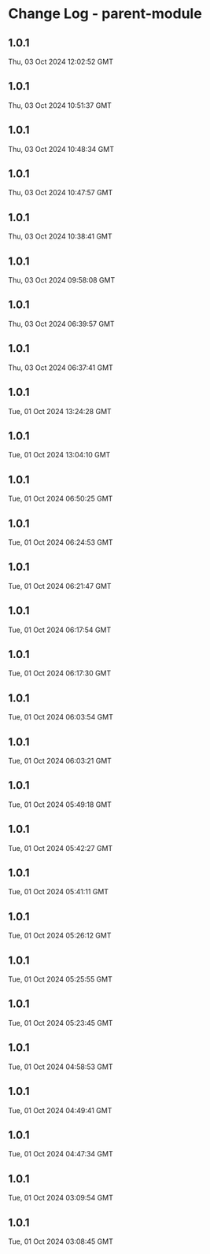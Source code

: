 # Change Log - parent-module

<!-- This log was last generated on Thu, 03 Oct 2024 12:02:52 GMT and should not be manually modified. -->

<!-- Start content -->

## 1.0.1

Thu, 03 Oct 2024 12:02:52 GMT

## 1.0.1

Thu, 03 Oct 2024 10:51:37 GMT

## 1.0.1

Thu, 03 Oct 2024 10:48:34 GMT

## 1.0.1

Thu, 03 Oct 2024 10:47:57 GMT

## 1.0.1

Thu, 03 Oct 2024 10:38:41 GMT

## 1.0.1

Thu, 03 Oct 2024 09:58:08 GMT

## 1.0.1

Thu, 03 Oct 2024 06:39:57 GMT

## 1.0.1

Thu, 03 Oct 2024 06:37:41 GMT

## 1.0.1

Tue, 01 Oct 2024 13:24:28 GMT

## 1.0.1

Tue, 01 Oct 2024 13:04:10 GMT

## 1.0.1

Tue, 01 Oct 2024 06:50:25 GMT

## 1.0.1

Tue, 01 Oct 2024 06:24:53 GMT

## 1.0.1

Tue, 01 Oct 2024 06:21:47 GMT

## 1.0.1

Tue, 01 Oct 2024 06:17:54 GMT

## 1.0.1

Tue, 01 Oct 2024 06:17:30 GMT

## 1.0.1

Tue, 01 Oct 2024 06:03:54 GMT

## 1.0.1

Tue, 01 Oct 2024 06:03:21 GMT

## 1.0.1

Tue, 01 Oct 2024 05:49:18 GMT

## 1.0.1

Tue, 01 Oct 2024 05:42:27 GMT

## 1.0.1

Tue, 01 Oct 2024 05:41:11 GMT

## 1.0.1

Tue, 01 Oct 2024 05:26:12 GMT

## 1.0.1

Tue, 01 Oct 2024 05:25:55 GMT

## 1.0.1

Tue, 01 Oct 2024 05:23:45 GMT

## 1.0.1

Tue, 01 Oct 2024 04:58:53 GMT

## 1.0.1

Tue, 01 Oct 2024 04:49:41 GMT

## 1.0.1

Tue, 01 Oct 2024 04:47:34 GMT

## 1.0.1

Tue, 01 Oct 2024 03:09:54 GMT

## 1.0.1

Tue, 01 Oct 2024 03:08:45 GMT
